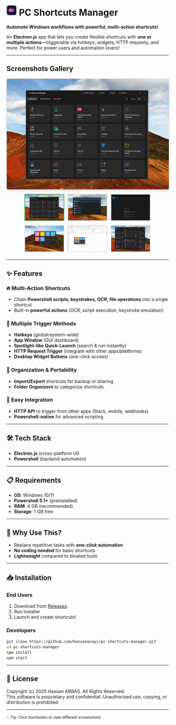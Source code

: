 # <img src="./screenshots/logo.png" alt="Logo" width="32"/> PC Shortcuts Manager

**Automate Windows workflows with powerful, multi-action shortcuts!**  

An **Electron.js** app that lets you create flexible shortcuts with **one or multiple actions**—triggerable via hotkeys, widgets, HTTP requests, and more. Perfect for power users and automation lovers!  

---

## Screenshots Gallery

<a id="main-screenshot-link" href="./screenshots/homepage.png" target="_blank">
  <img id="main-screenshot" src="./screenshots/homepage.png" alt="Main Interface" style="max-width:100%; border: 1px solid #ddd; border-radius: 5px; box-shadow: 0 4px 8px rgba(0,0,0,0.1); margin-bottom: 10px;">
</a>

<div style="display: flex; justify-content: center; gap: 10px; margin-bottom: 20px; flex-wrap: wrap;">
  <a href="./screenshots/homepage.png" target="_blank" >
    <img src="./screenshots/homepage.png" style="width:120px; height:80px; object-fit:cover; border: 2px solid #4CAF50; border-radius:3px; cursor:pointer;">
  </a>
  <a href="./screenshots/spotlight.png" target="_blank" class="thumbnail-link" >
    <img src="./screenshots/spotlight.png" style="width:120px; height:80px; object-fit:cover; border: 2px solid #ddd; border-radius:3px; cursor:pointer;">
  </a>
  <a href="./screenshots/builder.png" target="_blank" class="thumbnail-link" >
    <img src="./screenshots/builder.png" style="width:120px; height:80px; object-fit:cover; border: 2px solid #ddd; border-radius:3px; cursor:pointer;">
  </a>
  <a href="./screenshots/widget.png" target="_blank" class="thumbnail-link">
    <img src="./screenshots/widget.png" style="width:120px; height:80px; object-fit:cover; border: 2px solid #ddd; border-radius:3px; cursor:pointer;">
  </a>
  <a href="./screenshots/widget2.png" target="_blank" class="thumbnail-link" >
    <img src="./screenshots/widget2.png" style="width:120px; height:80px; object-fit:cover; border: 2px solid #ddd; border-radius:3px; cursor:pointer;">
  </a>
  <a href="./screenshots/settings.png" target="_blank" class="thumbnail-link" o>
    <img src="./screenshots/settings.png" style="width:120px; height:80px; object-fit:cover; border: 2px solid #ddd; border-radius:3px; cursor:pointer;">
  </a>
</div>

---

## ✨ Features

### 🔥 Multi-Action Shortcuts  
- Chain **Powershell scripts, keystrokes, OCR, file operations** into a single shortcut  
- Built-in **powerful actions** (OCR, script execution, keystroke emulation)  

### 🚀 Multiple Trigger Methods  
- **Hotkeys** (global/system-wide)  
- **App Window** (GUI dashboard)  
- **Spotlight-like Quick-Launch** (search & run instantly)  
- **HTTP Request Trigger** (integrate with other apps/platforms)  
- **Desktop Widget Buttons** (one-click access)  

### 📂 Organization & Portability  
- **Import/Export** shortcuts for backup or sharing  
- **Folder Organizers** to categorize shortcuts  

### 🔗 Easy Integration  
- **HTTP API** to trigger from other apps (Slack, mobile, webhooks)  
- **Powershell-native** for advanced scripting  

---

## 🛠 Tech Stack  
- **Electron.js** (cross-platform UI)  
- **Powershell** (backend automation)  

---

## 📋 Requirements  
- **OS**: Windows 10/11  
- **Powershell 5.1+** (preinstalled)  
- **RAM**: 4 GB (recommended)  
- **Storage**: 1 GB free  

---

## 🚀 Why Use This?  
- Replace repetitive tasks with **one-click automation**  
- **No coding needed** for basic shortcuts  
- **Lightweight** compared to bloated tools  

---

## 📥 Installation  

### End Users
1. Download from [Releases](#)
2. Run installer
3. Launch and create shortcuts!

### Developers
```bash
git clone https://github.com/hassananayi/pc-shortcuts-manager.git
cd pc-shortcuts-manager
npm install
npm start
```

---

## 📜 License

Copyright (c) 2025 Hassan ABBAS. All Rights Reserved.  
This software is proprietary and confidential. Unauthorized use, copying, or distribution is prohibited.  

---

<small>✨ Tip: Click thumbnails to view different screenshots!</small>


